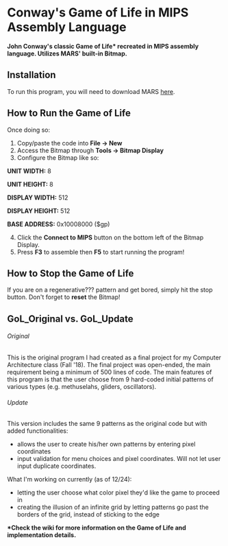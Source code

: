 # Conway's Game of Life in MIPS Assembly Language
__John Conway's classic Game of Life* recreated in MIPS assembly language. Utilizes MARS' built-in Bitmap.__


## Installation
To run this program, you will need to download MARS [here](http://courses.missouristate.edu/KenVollmar/MARS/download.htm). 
## How to Run the Game of Life
Once doing so:

1) Copy/paste the code into __File -> New__
2) Access the Bitmap through __Tools -> Bitmap Display__
3) Configure the Bitmap like so:

__UNIT WIDTH:__ 8									

__UNIT HEIGHT:__ 8								

__DISPLAY WIDTH:__ 512							

__DISPLAY HEIGHT:__ 512								

__BASE ADDRESS:__ 0x10008000 ($gp)	

4) Click the __Connect to MIPS__ button on the bottom left of the Bitmap Display.
5) Press __F3__ to assemble then __F5__ to start running the program!

## How to Stop the Game of Life
If you are on a regenerative??? pattern and get bored, simply hit the stop button. Don't forget to __reset__ the Bitmap!
## GoL_Original vs. GoL_Update
###### Original
This is the original program I had created as a final project for my Computer Architecture class (Fall '18). The final project was open-ended, the main requirement being a minimum of 500 lines of code. The main features of this program is that the user choose from 9 hard-coded initial patterns of various types (e.g. methuselahs, gliders, oscillators).
###### Update
This version includes the same 9 patterns as the original code but with added functionalities:

- allows the user to create his/her own patterns by entering pixel coordinates
- input validation for menu choices and pixel coordinates. Will not let user input duplicate coordinates.

What I'm working on currently (as of 12/24):
- letting the user choose what color pixel they'd like the game to proceed in
- creating the illusion of an infinite grid by letting patterns go past the borders of the grid, instead of sticking to the edge

__*Check the wiki for more information on the Game of Life and implementation details.__
